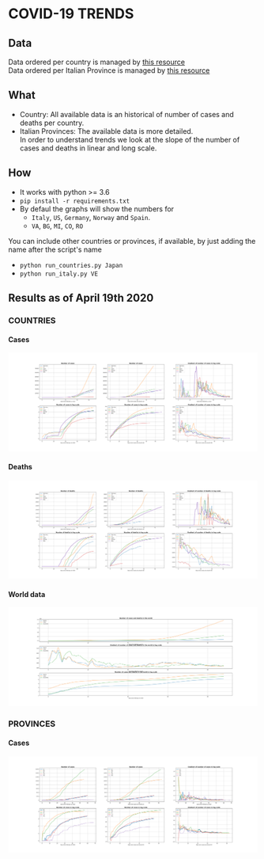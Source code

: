 # COVID-19 TRENDS

## Data
Data ordered per country is managed by [this resource](https://github.com/pomber/covid19) <br>
Data ordered per Italian Province is managed by [this resource](https://github.com/pcm-dpc/COVID-19) 

## What
* Country: All available data is an historical of number of cases and deaths per country. <br>
* Italian Provinces: The available data is more detailed. <br>
In order to understand trends we look at the slope of the number of cases and deaths in linear and long scale.

## How
* It works with python >= 3.6
* ```pip install -r requirements.txt ```
* By defaul the graphs will show the numbers for 
    * `Italy`, `US`, `Germany`, `Norway` and `Spain`. <br>
    * `VA`, `BG`, `MI`, `CO`, `RO` <br>

You can include other countries or provinces, if available, by just adding the name after the script's name
* ```python run_countries.py Japan```
* ```python run_italy.py VE```

## Results as of April 19th 2020

### COUNTRIES
#### Cases
![Cases](https://github.com/dariocazzani/COVID-19-trends/blob/master/images/image1.png)
#### Deaths
![Deaths](https://github.com/dariocazzani/COVID-19-trends/blob/master/images/image2.png)
#### World data
![Deaths](https://github.com/dariocazzani/COVID-19-trends/blob/master/images/image4.png)

### PROVINCES
#### Cases
![Cases](https://github.com/dariocazzani/COVID-19-trends/blob/master/images/image3.png)
